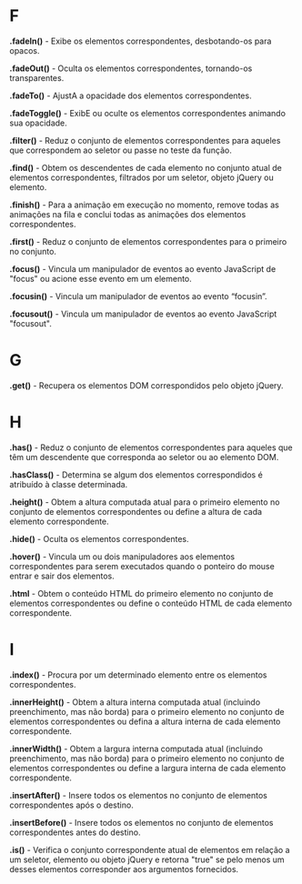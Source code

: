 # F

**.fadeIn()** - Exibe os elementos correspondentes, desbotando-os para opacos.

**.fadeOut()** - Oculta os elementos correspondentes, tornando-os transparentes.

**.fadeTo()** - AjustA a opacidade dos elementos correspondentes.

**.fadeToggle()** - ExibE ou oculte os elementos correspondentes animando sua opacidade.

**.filter()** - Reduz o conjunto de elementos correspondentes para aqueles que correspondem ao seletor ou passe no teste da função.

**.find()** - Obtem os descendentes de cada elemento no conjunto atual de elementos correspondentes, filtrados por um seletor, objeto jQuery ou elemento.

**.finish()** - Para a animação em execução no momento, remove todas as animações na fila e conclui todas as animações dos elementos correspondentes.

**.first()** - Reduz o conjunto de elementos correspondentes para o primeiro no conjunto.

**.focus()** - Vincula um manipulador de eventos ao evento JavaScript de "focus" ou acione esse evento em um elemento.

**.focusin()** - Vincula um manipulador de eventos ao evento “focusin”.

**.focusout()** - Vincula um manipulador de eventos ao evento JavaScript "focusout".

# G

**.get()** - Recupera os elementos DOM correspondidos pelo objeto jQuery.

# H

**.has()** - Reduz o conjunto de elementos correspondentes para aqueles que têm um descendente que corresponda ao seletor ou ao elemento DOM.

**.hasClass()** - Determina se algum dos elementos correspondidos é atribuído à classe determinada.

**.height()** - Obtem a altura computada atual para o primeiro elemento no conjunto de elementos correspondentes ou define a altura de cada elemento correspondente.

**.hide()** - Oculta os elementos correspondentes.

**.hover()** - Vincula um ou dois manipuladores aos elementos correspondentes para serem executados quando o ponteiro do mouse entrar e sair dos elementos.

**.html** - Obtem o conteúdo HTML do primeiro elemento no conjunto de elementos correspondentes ou define o conteúdo HTML de cada elemento correspondente.

# I

**.index()** - Procura por um determinado elemento entre os elementos correspondentes.

**.innerHeight()** - Obtem a altura interna computada atual (incluindo preenchimento, mas não borda) para o primeiro elemento no conjunto de elementos correspondentes ou defina a altura interna de cada elemento correspondente.

**.innerWidth()** - Obtem a largura interna computada atual (incluindo preenchimento, mas não borda) para o primeiro elemento no conjunto de elementos correspondentes ou define a largura interna de cada elemento correspondente.

**.insertAfter()** - Insere todos os elementos no conjunto de elementos correspondentes após o destino.

**.insertBefore()** - Insere todos os elementos no conjunto de elementos correspondentes antes do destino.

**.is()** - Verifica o conjunto correspondente atual de elementos em relação a um seletor, elemento ou objeto jQuery e retorna "true" se pelo menos um desses elementos corresponder aos argumentos fornecidos.
